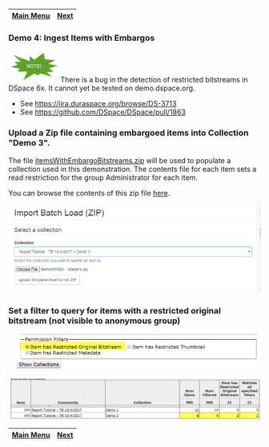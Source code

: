 [Main Menu](../README.md)    | [Next](../demo5/README.md)
------------------ | -----------------

### Demo 4: Ingest Items with Embargos

![Note](../note.png) There is a bug in the detection of restricted bitstreams in DSpace 6x.  It cannot yet be tested on demo.dspace.org.
* See https://jira.duraspace.org/browse/DS-3713
* See https://github.com/DSpace/DSpace/pull/1863

### Upload a Zip file containing embargoed items into Collection "Demo 3".
The file [itemsWithEmbargoBitstreams.zip](data) will be used to populate a collection used in this demonstration.  The contents file for each item sets a read restriction for the group Administrator for each item.

You can browse the contents of this zip file [here](data/itemsWithEmbargoBitstreams).

![Screenshot: Upload Zip File with Embargoed Originals](embUpload.png)

### Set a filter to query for items with a restricted original bitstream (not visible to anonymous group)

![Screenshot: Restricted Original Filter](embFilter.png)

![Screenshot: Restricted Original Filter](embRes.png)

[Main Menu](../README.md)    | [Next](../demo5/README.md)
------------------ | -----------------
